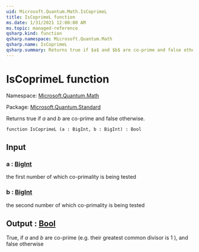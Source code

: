 ```yaml
---
uid: Microsoft.Quantum.Math.IsCoprimeL
title: IsCoprimeL function
ms.date: 1/31/2021 12:00:00 AM
ms.topic: managed-reference
qsharp.kind: function
qsharp.namespace: Microsoft.Quantum.Math
qsharp.name: IsCoprimeL
qsharp.summary: Returns true if $a$ and $b$ are co-prime and false otherwise.
---
```


# IsCoprimeL function

Namespace: [Microsoft.Quantum.Math](xref:Microsoft.Quantum.Math)

Package: [Microsoft.Quantum.Standard](https://nuget.org/packages/Microsoft.Quantum.Standard)


Returns true if $a$ and $b$ are co-prime and false otherwise.

```qsharp
function IsCoprimeL (a : BigInt, b : BigInt) : Bool
```


## Input

### a : [BigInt](xref:microsoft.quantum.lang-ref.bigint)

the first number of which co-primality is being tested


### b : [BigInt](xref:microsoft.quantum.lang-ref.bigint)

the second number of which co-primality is being tested



## Output : [Bool](xref:microsoft.quantum.lang-ref.bool)

True, if $a$ and $b$ are co-prime (e.g. their greatest common divisor is 1 ),and false otherwise